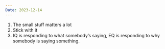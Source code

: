 ```yaml
---
Date: 2023-12-14
---
```

1. The small stuff matters a lot
2. Stick with it
3. IQ is responding to what somebody’s saying, EQ is responding to why somebody is saying something.
